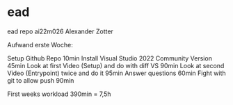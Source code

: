 # ead
ead repo ai22m026 Alexander Zotter

Aufwand erste Woche:

Setup Github Repo                                     10min
Install Visual Studio 2022 Community Version          45min
Look at first Video (Setup) and do with diff VS       90min
Look at second Video (Entrypoint) twice and do it     95min
Answer questions                                      60min
Fight with git to allow push                          90min

First weeks workload                                 390min = 7,5h 
